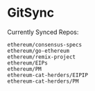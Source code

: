 # GitSync

Currently Synced Repos:
```
ethereum/consensus-specs
ethereum/go-ethereum
ethereum/remix-project
ethereum/EIPs
ethereum/PM
ethereum-cat-herders/EIPIP
ethereum-cat-herders/PM
```

